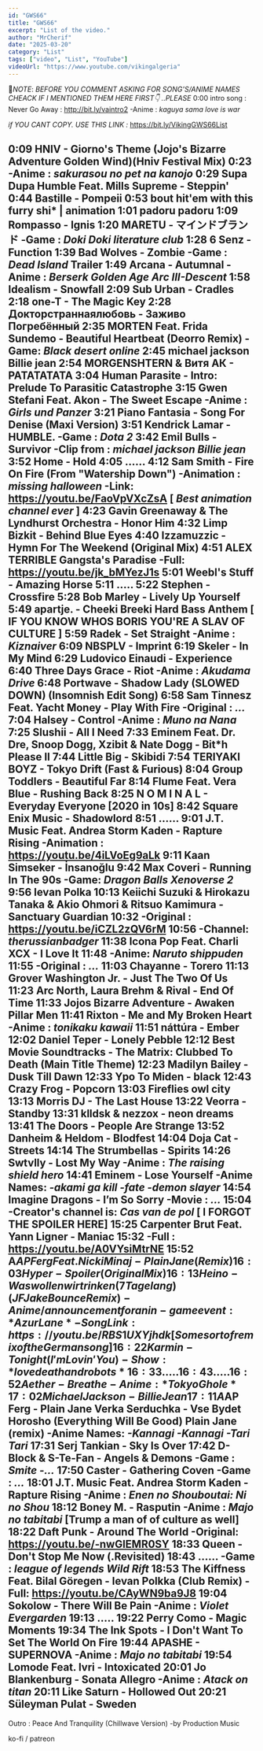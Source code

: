 ```yaml
---
id: "GWS66"
title: "GWS66"
excerpt: "List of the video."
author: "MrCherif"
date: "2025-03-20"
category: "List"
tags: ["video", "List", "YouTube"]
videoUrl: "https://www.youtube.com/vikingalgeria"
---
```

📌*NOTE*:
*BEFORE YOU COMMENT ASKING FOR SONG'S/ANIME NAMES CHEACK IF I MENTIONED THEM HERE FIRST👇 ..PLEASE*
0:00 intro song : Never Go Away :
http://bit.ly/vaintro2
-Anime : *kaguya sama love is war*

*if YOU CANT COPY. USE THIS LINK :*
https://bit.ly/VikingGWS66List

0:09 HNIV - Giorno's Theme (Jojo's Bizarre Adventure Golden Wind)(Hniv Festival Mix)
0:23  
-Anime : *sakurasou no pet na kanojo*
0:29 Supa Dupa Humble Feat. Mills Supreme - Steppin'
0:44 Bastille - Pompeii
0:53 bout hit'em with this furry shi* | animation
1:01 padoru padoru
1:09 Rompasso - Ignis
1:20 MARETU - マインドブランド
-Game : *Doki Doki literature club*
1:28 6 Senz - Function
1:39 Bad Wolves - Zombie
-Game : *Dead Island* Trailer
1:49 Arcana - Autumnal 
-Anime : *Berserk Golden Age Arc III-Descent*
1:58 Idealism - Snowfall
2:09 Sub Urban - Cradles
2:18 one-T - The Magic Key
2:28 Докторстраннаялюбовь - Заживо Погребённый
2:35 MORTEN Feat. Frida Sundemo - Beautiful Heartbeat (Deorro Remix)
-Game: *Black desert online*
2:45 michael jackson Billie jean
2:54 MORGENSHTERN & Витя АК - РАТАТАТАТА
3:04 Human Parasite - Intro: Prelude To Parasitic Catastrophe
3:15 Gwen Stefani Feat. Akon - The Sweet Escape
-Anime : *Girls und Panzer*
3:21 Piano Fantasia - Song For Denise (Maxi Version)
3:51 Kendrick Lamar - HUMBLE.
-Game : *Dota 2*
3:42 Emil Bulls - Survivor
-Clip from : *michael jackson Billie jean*
3:52 Home - Hold
4:05 ......
4:12 Sam Smith - Fire On Fire (From "Watership Down")
-Animation : *missing halloween*
-Link: https://youtu.be/FaoVpVXcZsA
[ *Best animation channel ever* ]
4:23 Gavin Greenaway & The Lyndhurst Orchestra - Honor Him
4:32 Limp Bizkit - Behind Blue Eyes
4:40 Izzamuzzic - Hymn For The Weekend (Original Mix)
4:51 ALEX TERRIBLE Gangsta's Paradise
-Full: https://youtu.be/jk_bMYezJ1s
5:01 Weebl's Stuff - Amazing Horse
5:11 .....
5:22 Stephen - Crossfire
5:28 Bob Marley - Lively Up Yourself
5:49 apartje. - Cheeki Breeki Hard Bass Anthem
[ IF YOU KNOW WHOS BORIS YOU'RE A SLAV OF CULTURE ]
5:59 Radek - Set Straight
-Anime : *Kiznaiver*
6:09 NBSPLV - Imprint
6:19 Skeler - In My Mind
6:29 Ludovico Einaudi - Experience
6:40 Three Days Grace - Riot
-Anime : *Akudama Drive*
6:48 Portwave - Shadow Lady (SLOWED DOWN) (Insomnish Edit Song)
6:58 Sam Tinnesz Feat. Yacht Money - Play With Fire
-Original : *...*
7:04 Halsey - Control
-Anime : *Muno na Nana*
7:25 Slushii - All I Need
7:33 Eminem Feat. Dr. Dre, Snoop Dogg, Xzibit & Nate Dogg - Bit*h Please II
7:44 Little Big - Skibidi
7:54 TERIYAKI BOYZ - Tokyo Drift (Fast & Furious)
8:04 Group Toddlers - Beautiful Far
8:14 Flume Feat. Vera Blue - Rushing Back
8:25 N O M I N A L - Everyday Everyone
[2020 in 10s]
8:42 Square Enix Music - Shadowlord
8:51 ......
9:01 J.T. Music Feat. Andrea Storm Kaden - Rapture Rising
-Animation : https://youtu.be/4iLVoEg9aLk
9:11 Kaan Simseker - İnsanoğlu
9:42 Max Coveri - Running In The 90s
-Game: *Dragon Balls Xenoverse 2*
9:56 Ievan Polka
10:13 Keiichi Suzuki & Hirokazu Tanaka & Akio Ohmori & Ritsuo Kamimura - Sanctuary Guardian
10:32 
-Original : https://youtu.be/iCZL2zQV6rM
10:56
-Channel: *therussianbadger*
11:38 Icona Pop Feat. Charli XCX - I Love It
11:48
-Anime: *Naruto shippuden*
11:55
-Original : *...*
11:03 Chayanne - Torero
11:13 Grover Washington Jr. - Just The Two Of Us
11:23 Arc North, Laura Brehm & Rival - End Of Time
11:33 Jojos Bizarre Adventure - Awaken Pillar Men
11:41 Rixton - Me and My Broken Heart
-Anime : *tonikaku kawaii*
11:51 náttúra - Ember
12:02 Daniel Teper - Lonely Pebble
12:12 Best Movie Soundtracks - The Matrix: Clubbed To Death  (Main Title Theme)
12:23 Madilyn Bailey - Dusk Till Dawn
12:33 Ypo To Miden - black
12:43 Crazy Frog - Popcorn
13:03 Fireflies owl city
13:13 Morris DJ - The Last House
13:22 Veorra - Standby
13:31 klldsk & nezzox - neon dreams
13:41 The Doors - People Are Strange
13:52 Danheim & Heldom - Blodfest
14:04 Doja Cat - Streets
14:14 The Strumbellas - Spirits
14:26 Swtvlly - Lost My Way
-Anime : *The raising shield hero*
14:41 Eminem - Lose Yourself
-Anime Names: *-akami ga kill
-fate
-demon slayer*
14:54 Imagine Dragons - I’m So Sorry
-Movie : *...*
15:04
-Creator's channel is: *Cas van de pol*
[ I FORGOT THE SPOILER HERE]
15:25 Carpenter Brut Feat. Yann Ligner - Maniac
15:32 
-Full : https://youtu.be/A0VYsiMtrNE
15:52 A$AP Ferg Feat. Nicki Minaj - Plain Jane (Remix)
16:03 Hyper - Spoiler (Original Mix)
16:13 Heino - Was wollen wir trinken (7 Tage lang) (JF Jake Bounce Remix)
-Anime / announcement for an in-game event : *Azur Lane*
-Song Link: https://youtu.be/RBS1UXYjhdk
[Some sort of remix of the German song]
16:22 Karmin - Tonight (I'm Lovin' You)
-Show: *love death and robots*
16:33 .....
16:43 .....
16:52 Aether - Breathe
-Anime : *Tokyo Ghole*
17:02 Michael Jackson - Billie Jean
17:11 A$AP Ferg - Plain Jane
Verka Serduchka - Vse Bydet Horosho (Everything Will Be Good)
Plain Jane (remix)
-Anime Names: *-Kannagi
-Kannagi
-Tari Tari*
17:31 Serj Tankian - Sky Is Over
17:42 D-Block & S-Te-Fan - Angels & Demons
-Game : *Smite
-...*
17:50 Caster - Gathering Coven
-Game : *...*
18:01 J.T. Music Feat. Andrea Storm Kaden - Rapture Rising
-Anime : *Enen no Shouboutai: Ni no Shou*
18:12 Boney M. - Rasputin
-Anime : *Majo no tabitabi*
[Trump a man of of culture as well]
18:22 Daft Punk - Around The World
-Original: https://youtu.be/-nwGIEMR0SY
18:33 Queen - Don't Stop Me Now (.Revisited)
18:43 ......
-Game : *league of legends Wild Rift*
18:53 The Kiffness Feat. Bilal Göregen - Ievan Polkka (Club Remix)
-Full: https://youtu.be/CAyWN9ba9J8
19:04 Sokolow - There Will Be Pain
-Anime : *Violet Evergarden*
19:13 .....
19:22 Perry Como - Magic Moments
19:34 The Ink Spots - I Don't Want To Set The World On Fire
19:44 APASHE - SUPERNOVA
-Anime : *Majo no tabitabi*
19:54 Lomode Feat. Ivri - Intoxicated
20:01 Jo Blankenburg - Sonata Allegro
-Anime : *Atack on titan*
20:11 Like Saturn - Hollowed Out
20:21 Süleyman Pulat - Sweden
----
Outro : Peace And Tranquility (Chillwave Version) -by Production Music

ko-fi / patreon 
